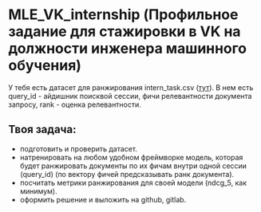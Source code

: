 # MLE_VK_internship (Профильное задание для стажировки в VK на должности инженера машинного обучения)
У тебя есть датасет для ранжирования intern_task.csv ([тут](https://drive.google.com/file/d/1viFKqtYTtTiP9_EdBXVpCmWbNmxDiXWG/view])). В нем есть query_id - айдишник поисквой сессии, фичи релевантности документа запросу, rank - оценка релевантности. 
## Твоя задача:
- подготовить и проверить датасет.
- натренировать на любом удобном фреймворке модель, которая будет ранжировать документы по их фичам внутри одной сессии (query_id) (по вектору фичей предсказывать ранк документа).
- посчитать метрики ранжирования для своей модели (ndcg_5, как минимум).
- оформить решение и выложить на github, gitlab.
